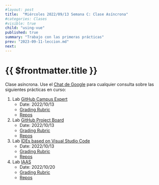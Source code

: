 ```yaml
---
#layout: post
title:  "Miércoles 2022/09/13 Semana C: Clase Asíncrona"
#categories: Clases
#visible: true
child: "using-vue"
published: true
summary: "Trabajo con las primeras prácticas"
prev: "2023-09-11-leccion.md"
next: 
---
```



# {{ $frontmatter.title }}

Clase asíncrona. 
Use el [Chat de Google](https://mail.google.com/chat/u/1/#chat/welcome) para cualquier consulta sobre las 
siguientes prácticas en curso:


1.  Lab [GitHub Campus Expert](/practicas/github-campus-expert.html)
    *   Date: 2022/10/13
    *   [Grading Rubric](/practicas/github-campus-expert.html#rubrica)
    *   [Repos](https://github.com/orgs/ULL-MII-SYTWS-2223/repositories?q=github-campus-expert)
2.  Lab [GitHub Project Board](/practicas/github-project-board.html)
    *   Date: 2022/10/13
    *   [Grading Rubric](/practicas/github-project-board.html#rubrica)
    *   [Repos](https://github.com/orgs/ULL-MII-SYTWS-2223/repositories?q=github-project-board)
3.  Lab [IDEs based on Visual Studio Code](/practicas/ides.html)
    *   Date: 2022/10/13
    *   [Grading Rubric](/practicas/ides.html#rubrica)
    *   [Repos](https://github.com/orgs/ULL-MII-SYTWS-2223/repositories?q=editors)
4.  Lab [IAAS](/practicas/iaas.html)
    *   Date: 2022/10/20
    *   [Grading Rubric](/practicas/iaas.html#rubrica)
    *   [Repos](https://github.com/orgs/ULL-MII-SYTWS-2223/repositories?q=iaas)
